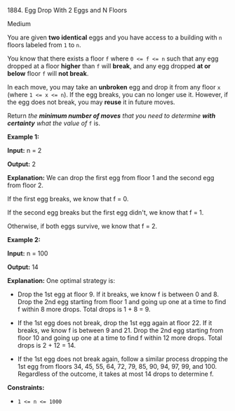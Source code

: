 1884\. Egg Drop With 2 Eggs and N Floors

Medium

You are given **two identical** eggs and you have access to a building with `n` floors labeled from `1` to `n`.

You know that there exists a floor `f` where `0 <= f <= n` such that any egg dropped at a floor **higher** than `f` will **break**, and any egg dropped **at or below** floor `f` will **not break**.

In each move, you may take an **unbroken** egg and drop it from any floor `x` (where `1 <= x <= n`). If the egg breaks, you can no longer use it. However, if the egg does not break, you may **reuse** it in future moves.

Return _the **minimum number of moves** that you need to determine **with certainty** what the value of_ `f` is.

**Example 1:**

**Input:** n = 2

**Output:** 2

**Explanation:** We can drop the first egg from floor 1 and the second egg from floor 2.

If the first egg breaks, we know that f = 0.

If the second egg breaks but the first egg didn't, we know that f = 1.

Otherwise, if both eggs survive, we know that f = 2. 

**Example 2:**

**Input:** n = 100

**Output:** 14

**Explanation:** One optimal strategy is:

- Drop the 1st egg at floor 9. If it breaks, we know f is between 0 and 8. Drop the 2nd egg starting from floor 1 and going up one at a time to find f within 8 more drops. Total drops is 1 + 8 = 9.

- If the 1st egg does not break, drop the 1st egg again at floor 22. If it breaks, we know f is between 9 and 21. Drop the 2nd egg starting from floor 10 and going up one at a time to find f within 12 more drops. Total drops is 2 + 12 = 14.

- If the 1st egg does not break again, follow a similar process dropping the 1st egg from floors 34, 45, 55, 64, 72, 79, 85, 90, 94, 97, 99, and 100. Regardless of the outcome, it takes at most 14 drops to determine f. 

**Constraints:**

*   `1 <= n <= 1000`